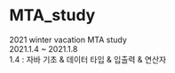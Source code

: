 # MTA_study
2021 winter vacation MTA study<br>
2021.1.4 ~ 2021.1.8<br>
1.4 : 자바 기초 & 데이터 타입 & 입출력 & 연산자<br>
